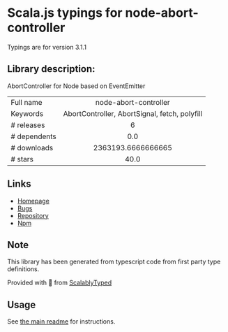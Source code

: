 
# Scala.js typings for node-abort-controller

Typings are for version 3.1.1

## Library description:
AbortController for Node based on EventEmitter

|                    |                 |
| ------------------ | :-------------: |
| Full name          | node-abort-controller |
| Keywords           | AbortController, AbortSignal, fetch, polyfill |
| # releases         | 6 |
| # dependents       | 0.0 |
| # downloads        | 2363193.6666666665 |
| # stars            | 40.0 |

## Links
- [Homepage](https://github.com/southpolesteve/node-abort-controller#readme)
- [Bugs](https://github.com/southpolesteve/node-abort-controller/issues)
- [Repository](https://github.com/southpolesteve/node-abort-controller)
- [Npm](https://www.npmjs.com/package/node-abort-controller)
    


## Note
This library has been generated from typescript code from first party type definitions.

Provided with :purple_heart: from [ScalablyTyped](https://github.com/oyvindberg/ScalablyTyped)

## Usage
See [the main readme](../../readme.md) for instructions.


